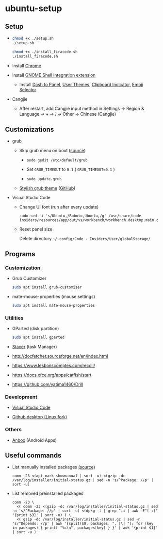 # ubuntu-setup

## Setup

- 
  ```bash
  chmod +x ./setup.sh
  ./setup.sh
  
  chmod +x ./install_firacode.sh
  ./install_firacode.sh
  ```
  
- Install [Chrome](https://dl.google.com/linux/direct/google-chrome-stable_current_amd64.deb)

- Install [GNOME Shell integration extension](https://chrome.google.com/webstore/detail/gnome-shell-integration/gphhapmejobijbbhgpjhcjognlahblep)

  - Install [Dash to Panel](https://extensions.gnome.org/extension/1160/dash-to-panel/), [User Themes](https://extensions.gnome.org/extension/19/user-themes/), [Clipboard Indicator](https://extensions.gnome.org/extension/779/clipboard-indicator/), [Emoji Selector](https://extensions.gnome.org/extension/1162/emoji-selector/)

- Cangjie

  - After restart, add Cangjie input method in Settings → Region & Language → + → ⁝ → Other → Chinese (Cangjie)

    
## Customizations

- grub

  - Skip grub menu on boot ([source](https://askubuntu.com/a/1036957))

    - 
      ```
      sudo gedit /etc/default/grub
      ```

    - Set `GRUB_TIMEOUT` to `0.1` ( `GRUB_TIMEOUT=0.1` )

    - 
      ```
      sudo update-grub
      ```

  - [Stylish grub theme](https://www.gnome-look.org/p/1009237/) ([GitHub](https://github.com/vinceliuice/grub2-themes))

- Visual Studio Code
    
  - Change UI font (run after every update)
  
    ```
    sudo sed -i 's/Ubuntu,/Roboto,Ubuntu,/g' /usr/share/code-insiders/resources/app/out/vs/workbench/workbench.desktop.main.css
    ```

  - Reset panel size

    Delete directory `~/.config/Code - Insiders/User/globalStorage/`

## Programs

### Customization

- Grub Customizer

  ```bash
  sudo apt install grub-customizer
  ```

- mate-mouse-properties (mouse settings)

  ```bash
  sudo apt install mate-mouse-properties
  ```
  
### Utilities

- GParted (disk partition)

  ```bash
  sudo apt install gparted
  ```

- [Stacer](https://github.com/oguzhaninan/Stacer/releases) (task Manager)

- http://docfetcher.sourceforge.net/en/index.html

- https://www.lesbonscomptes.com/recoll/

- https://docs.xfce.org/apps/catfish/start

- https://github.com/yatima1460/Drill

### Development

- [Visual Studio Code](https://code.visualstudio.com/)
  
- [Github desktop (Linux fork)](https://github.com/shiftkey/desktop/releases)

### Others

- [Anbox](https://docs.anbox.io/userguide/install.html) (Android Apps)

## Useful commands

- List manually installed packages [(source)](https://askubuntu.com/a/492343)

  ```
  comm -23 <(apt-mark showmanual | sort -u) <(gzip -dc /var/log/installer/initial-status.gz | sed -n 's/^Package: //p' | sort -u)
  ```
- List removed preinstalled packages

  <!--
  ```
  # WARNING: apt does not have a stable CLI interface. Use with caution in scripts.
  # <(apt list --installed | sed -n 's/[//].*//p' | sort -u)
  # <(apt list --installed | awk -F '/' '{print $1}' | sort -u)
  # <( (apt-mark showmanual; apt-mark showauto) | cat | sort -u)
  comm -23 <(gzip -dc /var/log/installer/initial-status.gz | sed -n 's/^Package: //p' | sort -u) <(dpkg -l | grep ^ii | awk '{print $2}' | awk -F: '{print $1}' | sort -u) 
  ```
  -->
  
  ```
  comm -23 \
    <( comm -23 <(gzip -dc /var/log/installer/initial-status.gz | sed -n 's/^Package: //p' | sort -u) <(dpkg -l | grep ^ii | awk -F"[ :]" '{print $3}' | sort -u) ) \
    <( gzip -dc /var/log/installer/initial-status.gz | sed -n 's/^Depends: //p' | awk '{split($0, packages, ", |\| "); for (key in packages) { printf "%s\n", packages[key] } }' | awk '{print $1}' | sort -u )
  ```
